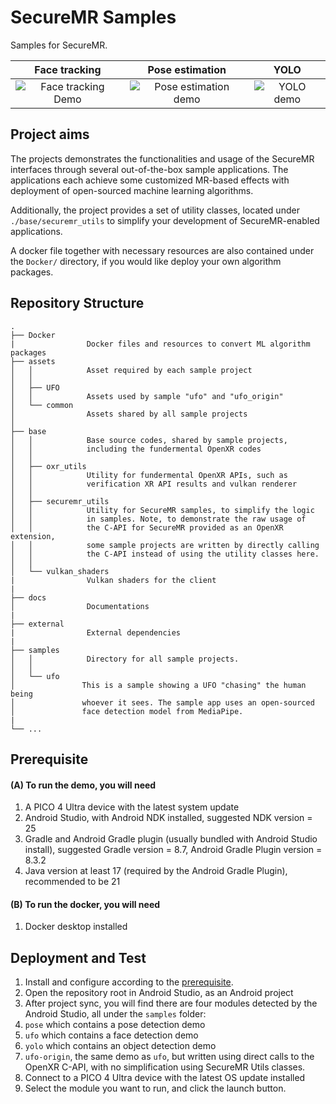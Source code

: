 # SecureMR Samples

Samples for SecureMR.

| Face tracking | Pose estimation | YOLO |
|:-------------:|:---------------:|:----:|
| ![Face tracking Demo](docs/Demo-UFO.gif) | ![Pose estimation demo](docs/Demo-Pose.gif) | ![YOLO demo](docs/Demo-YOLO.gif) |

## Project aims

The projects demonstrates the functionalities and usage of
the SecureMR interfaces through several out-of-the-box
sample applications. The applications each achieve some
customized MR-based effects with deployment of open-sourced
machine learning algorithms. 

Additionally, the project provides a set of utility classes,
located under `./base/securemr_utils` to simplify your
development of SecureMR-enabled applications. 

A docker file together with necessary resources are also 
contained under the `Docker/` directory, if you would like
deploy your own algorithm packages. 


## Repository Structure

```
.
├── Docker
|                Docker files and resources to convert ML algorithm packages
├── assets
│   │            Asset required by each sample project
│   │
│   ├── UFO
│   │            Assets used by sample "ufo" and "ufo_origin"
│   └── common
│                Assets shared by all sample projects
│
├── base
│   │            Base source codes, shared by sample projects,
│   │            including the fundermental OpenXR codes
│   │
│   ├── oxr_utils
│   │            Utility for fundermental OpenXR APIs, such as
│   │            verification XR API results and vulkan renderer
│   │
│   ├── securemr_utils
│   │            Utility for SecureMR samples, to simplify the logic
│   │            in samples. Note, to demonstrate the raw usage of
│   │            the C-API for SecureMR provided as an OpenXR extension,
│   │            some sample projects are written by directly calling
│   │            the C-API instead of using the utility classes here. 
│   │
│   └── vulkan_shaders
|                Vulkan shaders for the client
|
├── docs
│                Documentations
|
├── external
|                External dependencies
|
├── samples
│   │            Directory for all sample projects. 
│   │         
│   └── ufo
│               This is a sample showing a UFO "chasing" the human being
│               whoever it sees. The sample app uses an open-sourced
│               face detection model from MediaPipe.  
|
└── ...
```

## Prerequisite

#### (A) To run the demo, you will need

1. A PICO 4 Ultra device with the latest system update
1. Android Studio, with Android NDK installed, suggested NDK version = 25
1. Gradle and Android Gradle plugin (usually bundled with Android Studio install),
   suggested Gradle version = 8.7, Android Gradle Plugin version = 8.3.2
1. Java version at least 17 (required by the Android Gradle Plugin), recommended to be 21

#### (B) To run the docker, you will need

1. Docker desktop installed

## Deployment and Test

1. Install and configure according to the [prerequisite](#prerequisite). 
1. Open the repository root in Android Studio, as an Android project
1. After project sync, you will find there are four modules detected by the Android Studio, all under the `samples` folder: 
  1. `pose` which contains a pose detection demo
  1. `ufo` which contains a face detection demo
  1. `yolo` which contains an object detection demo
  1. `ufo-origin`, the same demo as `ufo`, but written using direct calls to the OpenXR C-API, with no 
      simplification using SecureMR Utils classes. 
1. Connect to a PICO 4 Ultra device with the latest OS update installed
1. Select the module you want to run, and click the launch button. 

